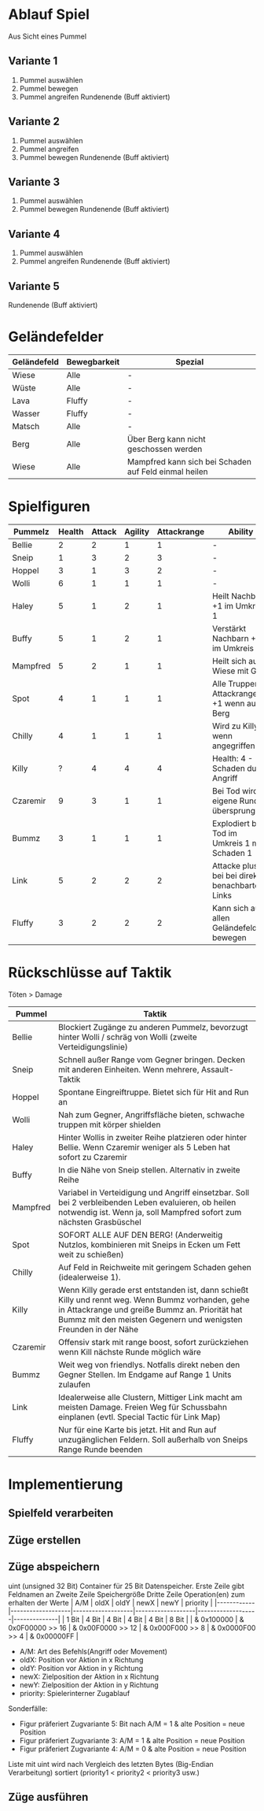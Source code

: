 # Ablauf Spiel
Aus Sicht eines Pummel
## Variante 1
1. Pummel auswählen
2. Pummel bewegen
3. Pummel angreifen
Rundenende (Buff aktiviert)
## Variante 2
1. Pummel auswählen
2. Pummel angreifen
3. Pummel bewegen
Rundenende (Buff aktiviert)
## Variante 3
1. Pummel auswählen
2. Pummel bewegen
Rundenende (Buff aktiviert)
## Variante 4
1. Pummel auswählen
2. Pummel angreifen
Rundenende (Buff aktiviert)
## Variante 5
Rundenende (Buff aktiviert)
# Geländefelder
| Geländefeld | Bewegbarkeit | Spezial                                               |
|-------------|--------------|-------------------------------------------------------|
| Wiese       | Alle         | -                                                     |
| Wüste       | Alle         | -                                                     |
| Lava        | Fluffy       | -                                                     |
| Wasser      | Fluffy       | -                                                     |
| Matsch      | Alle         | -                                                     |
| Berg        | Alle         | Über Berg kann nicht geschossen werden                |
| Wiese       | Alle         | Mampfred kann sich bei Schaden auf Feld einmal heilen |
# Spielfiguren
| Pummelz  | Health | Attack | Agility | Attackrange | Ability                                          |
|----------|--------|--------|---------|-------------|--------------------------------------------------|
| Bellie   | 2      | 2      | 1       | 1           | -                                                |
| Sneip    | 1      | 3      | 2       | 3           | -                                                |
| Hoppel   | 3      | 1      | 3       | 2           | -                                                |
| Wolli    | 6      | 1      | 1       | 1           | -                                                |
| Haley    | 5      | 1      | 2       | 1           | Heilt Nachbarn +1 im Umkreis 1                   |
| Buffy    | 5      | 1      | 2       | 1           | Verstärkt Nachbarn +1 im Umkreis 1               |
| Mampfred | 5      | 2      | 1       | 1           | Heilt sich auf Wiese mit Gras                    |
| Spot     | 4      | 1      | 1       | 1           | Alle Truppen Attackrange +1 wenn auf Berg        |
| Chilly   | 4      | 1      | 1       | 1           | Wird zu Killy wenn angegriffen                   |
| Killy    | ?      | 4      | 4       | 4           | Health: 4 - Schaden durch Angriff                |
| Czaremir | 9      | 3      | 1       | 1           | Bei Tod wird eigene Runde übersprungen           |
| Bummz    | 3      | 1      | 1       | 1           | Explodiert bei Tod im Umkreis 1 mit Schaden 1    |
| Link     | 5      | 2      | 2       | 2           | Attacke plus 1 bei bei direkt benachbarten Links |
| Fluffy   | 3      | 2      | 2       | 2           | Kann sich auf allen Geländefeldern bewegen       |
# Rückschlüsse auf Taktik

Töten > Damage

|  Pummel  |                                                     Taktik                                                 |
|----------|------------------------------------------------------------------------------------------------------------|
| Bellie   | Blockiert Zugänge zu anderen Pummelz, bevorzugt hinter Wolli / schräg von Wolli (zweite Verteidigungslinie) |
| Sneip    | Schnell außer Range vom Gegner bringen. Decken mit anderen Einheiten. Wenn mehrere, Assault-Taktik |
| Hoppel   | Spontane Eingreiftruppe. Bietet sich für Hit and Run an |
| Wolli    | Nah zum Gegner, Angriffsfläche bieten, schwache truppen mit körper shielden |
| Haley    | Hinter Wollis in zweiter Reihe platzieren oder hinter Bellie. Wenn Czaremir weniger als 5 Leben hat sofort zu Czaremir |
| Buffy    | In die Nähe von Sneip stellen. Alternativ in zweite Reihe |
| Mampfred | Variabel in Verteidigung und Angriff einsetzbar. Soll bei 2 verbleibenden Leben evaluieren, ob heilen notwendig ist. Wenn ja, soll Mampfred sofort zum nächsten Grasbüschel | 
| Spot     | SOFORT ALLE AUF DEN BERG! (Anderweitig Nutzlos, kombinieren mit Sneips in Ecken um Fett weit zu schießen)  |
| Chilly   | Auf Feld in Reichweite mit geringem Schaden gehen (idealerweise 1). 
| Killy    | Wenn Killy gerade erst entstanden ist, dann schießt Killy und rennt weg. Wenn Bummz vorhanden, gehe in Attackrange und greiße Bummz an. Priorität hat Bummz mit den meisten Gegenern und wenigsten Freunden in der Nähe |
| Czaremir | Offensiv stark mit range boost, sofort zurückziehen wenn Kill nächste Runde möglich wäre |
| Bummz    | Weit weg von friendlys. Notfalls direkt neben den Gegner Stellen. Im Endgame auf Range 1 Units zulaufen |
| Link     | Idealerweise alle Clustern, Mittiger Link macht am meisten Damage. Freien Weg für Schussbahn einplanen (evtl. Special Tactic für Link Map) |
| Fluffy   | Nur für eine Karte bis jetzt. Hit and Run auf unzugänglichen Feldern. Soll außerhalb von Sneips Range Runde beenden |



# Implementierung
## Spielfeld verarbeiten
## Züge erstellen
## Züge abspeichern
uint (unsigned 32 Bit) Container für 25 Bit Datenspeicher.
Erste Zeile gibt Feldnamen an
Zweite Zeile Speichergröße
Dritte Zeile Operation(en) zum erhalten der Werte
| A/M        | oldX              | oldY              | newX              | newY              | priority     |
|------------|-------------------|-------------------|-------------------|-------------------|--------------|
| 1 Bit      | 4 Bit             | 4 Bit             | 4 Bit             | 4 Bit             | 8 Bit        |
| & 0x100000 | & 0x0F00000 >> 16 | & 0x00F0000 >> 12 | & 0x000F000 >> 8  | & 0x0000F00 >> 4  | & 0x00000FF  |
- A/M: Art des Befehls(Angriff oder Movement)
- oldX: Position vor Aktion in x Richtung
- oldY: Position vor Aktion in y Richtung
- newX: Zielposition der Aktion in x Richtung
- newY: Zielposition der Aktion in y Richtung
- priority: Spielerinterner Zugablauf

Sonderfälle:
- Figur präferiert Zugvariante 5: Bit nach A/M = 1 & alte Position = neue Position
- Figur präferiert Zugvariante 3: A/M = 1 & alte Position = neue Position
- Figur präferiert Zugvariante 4: A/M = 0 & alte Position = neue Position

Liste mit uint wird nach Vergleich des letzten Bytes (Big-Endian Verarbeitung) sortiert (priority1 < priority2 < priority3 usw.)

## Züge ausführen
